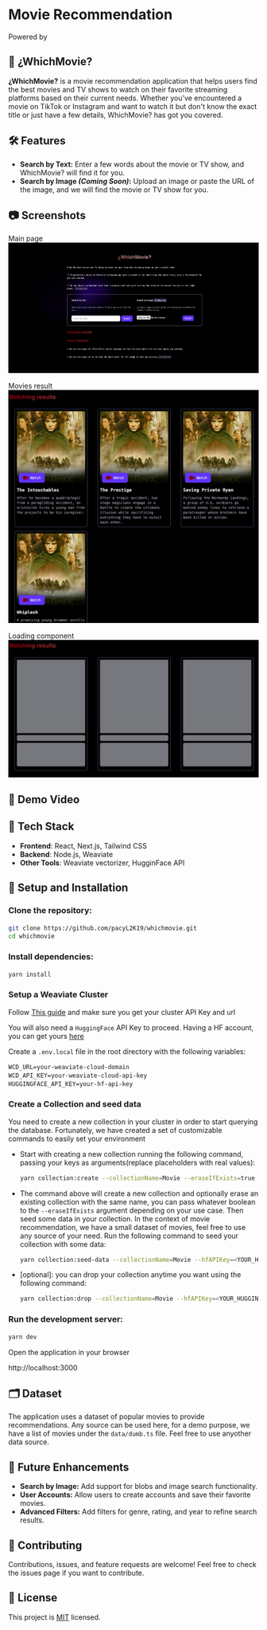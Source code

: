 # Movie Recommendation

Powered by 

## 🎥 ¿WhichMovie?

**¿WhichMovie?** is a movie recommendation application that helps users find the best movies and TV shows to watch on their favorite streaming platforms based on their current needs. Whether you've encountered a movie on TikTok or Instagram and want to watch it but don't know the exact title or just have a few details, WhichMovie? has got you covered.

## 🛠️ Features

- **Search by Text:** Enter a few words about the movie or TV show, and WhichMovie? will find it for you.
- **Search by Image _(Coming Soon)_:** Upload an image or paste the URL of the image, and we will find the movie or TV show for you.

## 📷 Screenshots

Main page
![screenshot](public/main.png)

Movies result
![screenshot](public/movies.png)

Loading component
![screenshot](public/loading.png)

## 🎥 Demo Video


## 🚀 Tech Stack

- **Frontend**: React, Next.js, Tailwind CSS
- **Backend**: Node.js, Weaviate
- **Other Tools**: Weaviate vectorizer, HugginFace API

## 🔧 Setup and Installation

### Clone the repository:

```bash
git clone https://github.com/pacyL2K19/whichmovie.git
cd whichmovie
```
### Install dependencies:

```bash
yarn install
```

### Setup a Weaviate Cluster

Follow [This guide](https://weaviate.io/developers/wcs/quickstart) and make sure you get your cluster API Key and url

You will also need a `HuggingFace` API Key to proceed. Having a HF account, you can get yours [here](https://huggingface.co/settings/tokens)

Create a `.env.local` file in the root directory with the following variables:

```md
WCD_URL=your-weaviate-cloud-domain
WCD_API_KEY=your-weaviate-cloud-api-key
HUGGINGFACE_API_KEY=your-hf-api-key
```

### Create a Collection and seed data

You need to create a new collection in your cluster in order to start querying the database.
Fortunately, we have created a set of customizable commands to easily set your environment

- Start with creating a new collection running the following command, passing your keys as arguments(replace placeholders with real values):
    ```bash
    yarn collection:create --collectionName=Movie --eraseIfExists=true --hfAPIKey=<YOUR_HUGGING_FACE_APIKEY> --wcdUrl=<YOUR_WCD_URL> --wcdApiKey=<YOUR_WDC_KEY>
    ```
- The command above will create a new collection and optionally erase an existing collection with the same name, you can pass whatever boolean to the `--eraseIfExists` argument depending on your use case. Then seed some data in your collection. In the context of movie recommendation, we have a small dataset of movies, feel free to use any source of your need. Run the following command to seed your collection with some data:
    ```bash
    yarn collection:seed-data --collectionName=Movie --hfAPIKey=<YOUR_HUGGING_FACE_APIKEY> --wcdUrl=<YOUR_URL> --wcdApiKey=<YOUR_WDC_KEY>
    ```
- [optional]: you can drop your collection anytime you want using the following command:
    ```bash
    yarn collection:drop --collectionName=Movie --hfAPIKey=<YOUR_HUGGING_FACE_APIKEY> --wcdUrl=<YOUR_URL> --wcdApiKey=<YOUR_WDC_KEY>
    ```

### Run the development server:

```bash
yarn dev
```
Open the application in your browser

http://localhost:3000

## 🗂️ Dataset

The application uses a dataset of popular movies to provide recommendations. Any source can be used here, for a demo purpose, we have a list of movies under the `data/dumb.ts` file. Feel free to use anyother data source.

## 🚧 Future Enhancements

- **Search by Image:** Add support for blobs and image search functionality.
- **User Accounts:** Allow users to create accounts and save their favorite movies.
- **Advanced Filters:** Add filters for genre, rating, and year to refine search results.

## 🤝 Contributing

Contributions, issues, and feature requests are welcome! Feel free to check the issues page if you want to contribute.

## 📝 License

This project is [MIT](https://github.com/pacyL2K19/whichmovie/blob/main/LICENSE) licensed.
